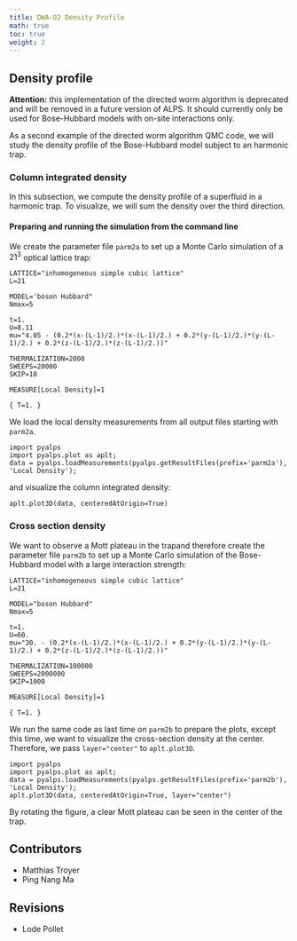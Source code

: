 ```yaml
---
title: DWA-02 Density Profile
math: true
toc: true
weight: 2
---
```


## Density profile

**Attention:** this implementation of the directed worm algorithm is deprecated and will be removed in a future version of ALPS. It should currently only be used for Bose-Hubbard models with on-site interactions only.

As a second example of the directed worm algorithm QMC code, we will study the density profile of the Bose-Hubbard model subject to an harmonic trap.

### Column integrated density

In this subsection, we compute the density profile of a superfluid in a harmonic trap. To visualize, we will sum the density over the third direction.

#### Preparing and running the simulation from the command line

We create the parameter file `parm2a` to set up a Monte Carlo simulation of a $21^3$ optical lattice trap:

    LATTICE="inhomogeneous simple cubic lattice"
    L=21

    MODEL='boson Hubbard"
    Nmax=5

    t=1.
    U=8.11
    mu="4.05 - (0.2*(x-(L-1)/2.)*(x-(L-1)/2.) + 0.2*(y-(L-1)/2.)*(y-(L-1)/2.) + 0.2*(z-(L-1)/2.)*(z-(L-1)/2.))"
 
    THERMALIZATION=2000
    SWEEPS=20000
    SKIP=10
 
    MEASURE[Local Density]=1

    { T=1. }
    

We load the local density measurements from all output files starting with `parm2a`.

    import pyalps
    import pyalps.plot as aplt;
    data = pyalps.loadMeasurements(pyalps.getResultFiles(prefix='parm2a'), 'Local Density');

and visualize the column integrated density:

    aplt.plot3D(data, centeredAtOrigin=True)

### Cross section density

We want to observe a Mott plateau in the trapand therefore create the parameter file `parm2b` to set up a Monte Carlo simulation of the Bose-Hubbard model with a large interaction strength:

    LATTICE="inhomogeneous simple cubic lattice"
    L=21

    MODEL="boson Hubbard"
    Nmax=5
 
    t=1.
    U=60.
    mu="30. - (0.2*(x-(L-1)/2.)*(x-(L-1)/2.) + 0.2*(y-(L-1)/2.)*(y-(L-1)/2.) + 0.2*(z-(L-1)/2.)*(z-(L-1)/2.))"

    THERMALIZATION=100000
    SWEEPS=2000000
    SKIP=1000

    MEASURE[Local Density]=1

    { T=1. }

We run the same code as last time on `parm2b` to prepare the plots, except this time, we want to visualize the cross-section density at the center. Therefore, we pass `layer="center"` to `aplt.plot3D`.

    import pyalps
    import pyalps.plot as aplt;
    data = pyalps.loadMeasurements(pyalps.getResultFiles(prefix='parm2b'), 'Local Density');
    aplt.plot3D(data, centeredAtOrigin=True, layer="center")

By rotating the figure, a clear Mott plateau can be seen in the center of the trap.

## Contributors

- Matthias Troyer
- Ping Nang Ma

## Revisions

- Lode Pollet

